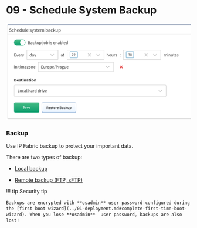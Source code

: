# 09 - Schedule System Backup

![Schedule system backup](schedule_system_backup.png)
### Backup
Use IP Fabric backup to protect your important data.

There are two types of backup:

-   [Local backup](../../../IP_Fabric_Settings/advanced/system/system_backup.md#automatic-local-backups)

-   [Remote backup (FTP, sFTP)](../../../IP_Fabric_Settings/advanced/system/system_backup.md#automatic-remote-backups)

!!! tip Security tip

    Backups are encrypted with **osadmin** user password configured during the [first boot wizard](../01-deployment.md#complete-first-time-boot-wizard). When you lose **osadmin**  user password, backups are also lost!
